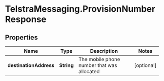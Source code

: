 # TelstraMessaging.ProvisionNumberResponse

## Properties
Name | Type | Description | Notes
------------ | ------------- | ------------- | -------------
**destinationAddress** | **String** | The mobile phone number that was allocated | [optional] 


